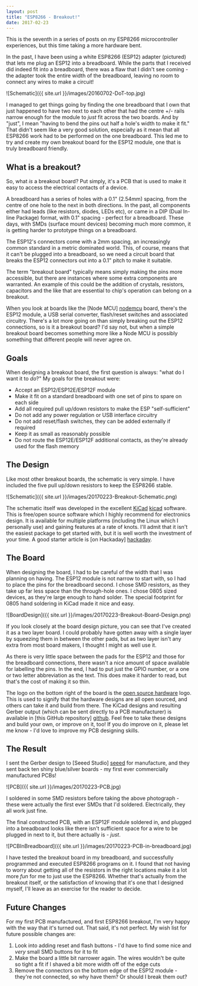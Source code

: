 ```yaml
---
layout: post
title: "ESP8266 - Breakout!"
date: 2017-02-23
---
```


This is the seventh in a series of posts on my ESP8266 microcontroller experiences, but this time taking a more hardware bent.

In the past, I have been using a white ESP8266 (ESP12) adapter (pictured) that lets me plug an ESP12 into a breadboard. While the parts that I received did indeed fit into a breadboard, there was a flaw that I didn't see coming - the adapter took the entire width of the breadboard, leaving no room to connect any wires to make a circuit!

![Schematic]({{ site.url }}/images/20160702-DoT-top.jpg)


I managed to get things going by finding the one breadboard that I own that just happened to have two next to each other that had the centre +/- rails narrow enough for the module to *just* fit across the two boards. And by "just", I mean "having to bend the pins out half a hole's width to make it fit." That didn't seem like a very good solution, especially as it mean that all ESP8266 work had to be performed on the one breadboard. This led me to try and create my own breakout board for the ESP12 module, one that is truly breadboard friendly.

## What is a breakout?

So, what *is* a breakout board? Put simply, it's a PCB that is used to make it easy to access the electrical contacts of a device.

A breadboard has a series of holes with a 0.1" (2.54mm) spacing, from the centre of one hole to the next in both directions. In the past, all components either had leads (like resistors, diodes, LEDs etc), or came in a DIP (Dual In-line Package) format, with 0.1" spacing - perfect for a breadboard. These days, with SMDs (surface mount devices) becoming much more common, it is getting harder to prototype things on a breadboard.

The ESP12's connectors come with a 2mm spacing, an increasingly common standard in a metric dominated world. This, of course, means that it can't be plugged into a breadboard, so we need a circuit board that breaks the ESP12 connectors out into a 0.1" pitch to make it suitable.

The term "breakout board" typically means simply making the pins more accessible, but there are instances where some extra components are warranted. An example of this could be the addition of crystals, resistors, capacitors and the like that are essential to chip's operation can belong on a breakout.

When you look at boards like the [Node MCU] [nodemcu] board, there's the ESP12 module, a USB serial converter, flash/reset switches and associated circuitry. There's a lot more going on than simply breaking out the ESP12 connections, so is it a breakout board? I'd say not, but when a simple breakout board becomes something more like a Node MCU is possibly something that different people will never agree on.

[nodemcu]: http://www.nodemcu.com/index_en.html

## Goals

When designing a breakout board, the first question is always: "what do I want it to *do*?" My goals for the breakout were:

* Accept an ESP12/ESP12E/ESP12F module
* Make it fit on a standard breadboard with one set of pins to spare on each side
* Add all required pull up/down resistors to make the ESP "self-sufficient"
* Do not add any power regulation or USB interface circuitry
* Do not add reset/flash switches, they can be added externally if required
* Keep it as small as reasonably possible
* Do not route the ESP12E/ESP12F additional contacts, as they're already used for the flash memory

## The Design

Like most other breakout boards, the schematic is very simple. I have included the five pull up/down resistors to keep the ESP8266 stable.

![Schematic]({{ site.url }}/images/20170223-Breakout-Schematic.png)

The schematic itself was developed in the excellent [KiCad] [kicad] software. This is free/open source software which I highly recommend for electronics design. It is available for multiple platforms (including the Linux which I personally use) and gaining features at a rate of knots. I'll admit that it isn't the easiest package to get started with, but it is well worth the investment of your time. A good starter article is [on Hackaday] [hackaday].

[kicad]: http://kicad-pcb.org/
[hackaday]: http://hackaday.com/2016/11/17/creating-a-pcb-in-everything-kicad-part-1/

## The Board

When designing the board, I had to be careful of the width that I was planning on having. The ESP12 module is not narrow to start with, so I had to place the pins for the breadboard second. I chose SMD resistors, as they take up far less space than the through-hole ones. I chose 0805 sized devices, as they're large enough to hand solder. The special footprint for 0805 hand soldering in KiCad made it nice and easy.

![BoardDesign]({{ site.url }}/images/20170223-Breakout-Board-Design.png)

If you look closely at the board design picture, you can see that I've created it as a two layer board. I could probably have gotten away with a single layer by squeezing them in between the other pads, but as two layer isn't any extra from most board makers, I thought I might as well use it. 

As there is very little space between the pads for the ESP12 and those for the breadboard connections, there wasn't a nice amount of space available for labelling the pins. In the end, I had to put just the GPIO number, or a one or two letter abbreviation as the text. This does make it harder to read, but that's the cost of making it so thin.

The logo on the bottom right of the board is the [open source hardware][oshw] logo. This is used to signify that the hardware designs are all open sourced, and others can take it and build from there. The KiCad designs and resulting Gerber output (which can be sent directly to a PCB manufacturer) is available in [this GitHub repository] [github]. Feel free to take these designs and build your own, or improve on it, too! If you do improve on it, please let me know - I'd love to improve my PCB designing skills.

[oshw]: https://en.wikipedia.org/wiki/Open-source_hardware
[github]: https://github.com/itmarshall/esp12-breakout


## The Result

I sent the Gerber design to [Seeed Studio] [seeed] for manufacture, and they sent back ten shiny blue/silver boards - my first ever commercially manufactured PCBs!

[seeed]: https://www.seeedstudio.com/

![PCB]({{ site.url }}/images/20170223-PCB.jpg)

I soldered in some SMD resistors before taking the above photograph - these were actually the first ever SMDs that I'd soldered. Electrically, they all work just fine.

The final constructed PCB, with an ESP12F module soldered in, and plugged into a breadboard looks like there isn't sufficient space for a wire to be plugged in next to it, but there actually is - *just*.

![PCBInBreadboard]({{ site.url }}/images/20170223-PCB-in-breadboard.jpg)

I have tested the breakout board in my breadboard, and successfully programmed and executed ESP8266 programs on it. I found that not having to worry about getting all of the resistors in the right locations make it a lot more *fun* for me to just use the ESP8266. Whether that's actually from the breakout itself, or the satisfaction of knowing that it's one that I designed myself, I'll leave as an exercise for the reader to decide.

## Future Changes

For my first PCB manufactured, and first ESP8266 breakout, I'm very happy with the way that it's turned out. That said, it's not perfect. My wish list for future possible changes are:

1. Look into adding reset and flash buttons - I'd have to find some nice and *very* small SMD buttons for it to fit
1. Make the board a little bit narrower again. The wires wouldn't be quite so tight a fit if I shaved a bit more width off of the edge cuts
1. Remove the connectors on the bottom edge of the ESP12 module - they're not connected, so why have them? Or should I break them out?

